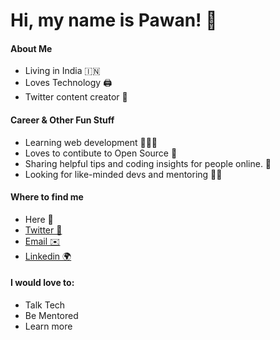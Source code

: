 # Hi, my name is Pawan! 👋

#### About Me

- Living in India 🇮🇳
- Loves Technology 🖨
- Twitter content creator 📝

#### Career & Other Fun Stuff

- Learning web development 💼👨‍💻
- Loves to contibute to Open Source 🔧
- Sharing helpful tips and coding insights for people online. 🧠
- Looking for like-minded devs and mentoring 👨‍🏫

#### Where to find me

- Here 👋
- [Twitter 🦜](https://twitter.com/heypawanz)
- [Email ✉️](pawan06kumar2003@gmail.com)
- [Linkedin 🌍](https://www.linkedin.com/in/heypawanz/)

#### I would love to:

- Talk Tech 
- Be Mentored
- Learn more
